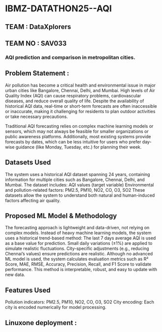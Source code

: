 # IBMZ-DATATHON25--AQI
## TEAM : DataXplorers
## TEAM NO : SAV033
### AQI prediction and comparison in metropolitan cities.

## Problem Statement :

Air pollution has become a critical health and environmental issue in major urban cities like Bangalore, Chennai, Delhi, and Mumbai. High levels of Air Quality Index (AQI) can cause respiratory problems, cardiovascular diseases, and reduce overall quality of life. Despite the availability of historical AQI data, real-time or short-term forecasts are often inaccessible or inaccurate, making it challenging for residents to plan outdoor activities or take necessary precautions.

Traditional AQI forecasting relies on complex machine learning models or sensors, which may not always be feasible for smaller organizations or public awareness platforms. Additionally, most existing systems provide forecasts by dates, which can be less intuitive for users who prefer day-wise guidance (like Monday, Tuesday, etc.) for planning their week.

## Datasets Used

The system uses a historical AQI dataset spanning 24 years, containing information for multiple cities such as Bangalore, Chennai, Delhi, and Mumbai. 
The dataset includes:
AQI values (target variable)
Environmental and pollution-related factors: PM2.5, PM10, NO2, CO, O3, SO2
These datasets allow the system to understand both natural and human-induced factors affecting air quality.

## Proposed ML Model & Methodology

The forecasting approach is lightweight and data-driven, not relying on complex models. Instead of heavy machine learning models, the system uses a historical trend-based method:
The last 7 days average AQI is used as a base value for prediction.
Small daily variations (±1%) are applied to simulate realistic fluctuations.
City-specific adjustments (e.g., reducing Chennai’s values) ensure predictions are realistic.
Although no advanced ML model is used, the system calculates evaluation metrics such as R² Score, MAE, RMSE, Accuracy, Precision, Recall, and F1 Score to validate performance. This method is interpretable, robust, and easy to update with new data.

## Features Used
Pollution indicators: PM2.5, PM10, NO2, CO, O3, SO2
City encoding: Each city is encoded numerically for model processing.

## Linuxone deployment : 


